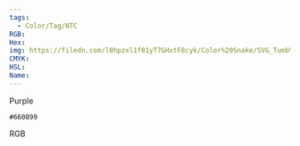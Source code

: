 ```yaml
---
tags:
  - Color/Tag/NTC
RGB:
Hex:
img: https://filedn.com/l0hpzxl1f01yT7GHxtF8cyk/Color%20Snake/SVG_Tumb%20Mass%20No%20Name/660099.svg
CMYK:
HSL:
Name:
---
```

Purple
```palette
#660099
```
RGB
